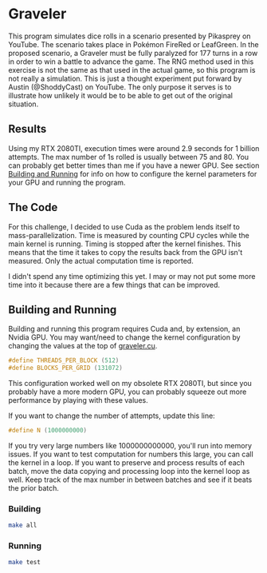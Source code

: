 # Graveler

This program simulates dice rolls in a scenario presented by Pikasprey on YouTube. The scenario takes place in Pokémon FireRed or LeafGreen. In the proposed scenario, a Graveler must be fully paralyzed for 177 turns in a row in order to win a battle to advance the game. The RNG method used in this exercise is not the same as that used in the actual game, so this program is not really a simulation. This is just a thought experiment put forward by Austin (@ShoddyCast) on YouTube. The only purpose it serves is to illustrate how unlikely it would be to be able to get out of the original situation.

## Results

Using my RTX 2080TI, execution times were around 2.9 seconds for 1 billion attempts. The max number of 1s rolled is usually between 75 and 80. You can probably get better times than me if you have a newer GPU. See section [Building and Running](#building-and-running) for info on how to configure the kernel parameters for your GPU and running the program.

## The Code

For this challenge, I decided to use Cuda as the problem lends itself to mass-parallelization. Time is measured by counting CPU cycles while the main kernel is running. Timing is stopped after the kernel finishes. This means that the time it takes to copy the results back from the GPU isn't measured. Only the actual computation time is reported.

I didn't spend any time optimizing this yet. I may or may not put some more time into it because there are a few things that can be improved.

## Building and Running

Building and running this program requires Cuda and, by extension, an Nvidia GPU. You may want/need to change the kernel configuration by changing the values at the top of [graveler.cu](src/graveler.cu).

```c
#define THREADS_PER_BLOCK (512)
#define BLOCKS_PER_GRID (131072)
```

This configuration worked well on my obsolete RTX 2080TI, but since you probably have a more modern GPU, you can probably squeeze out more performance by playing with these values.

If you want to change the number of attempts, update this line:

```c
#define N (1000000000)
```

If you try very large numbers like 1000000000000, you'll run into memory issues. If you want to test computation for numbers this large, you can call the kernel in a loop. If you want to preserve and process results of each batch, move the data copying and processing loop into the kernel loop as well. Keep track of the max number in between batches and see if it beats the prior batch.

### Building

```bash
make all
```

### Running

```bash
make test
```
